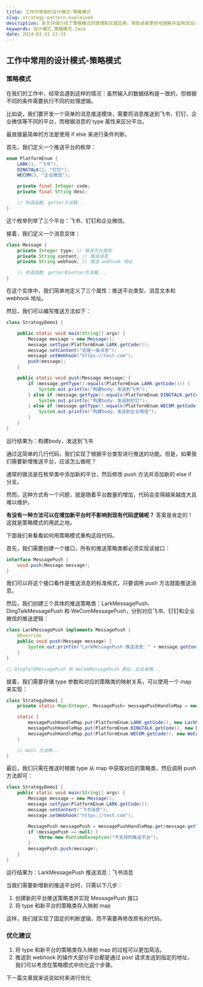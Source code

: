 ```yaml
---
title: 工作中常用的设计模式-策略模式
slug: strategy-pattern-explained
description: 本文详细介绍了策略模式的原理和实践应用，帮助读者更好地理解并运用该设计模式。
keywords: 设计模式,策略模式,Java
date: 2024-03-31 22:33
---
```


## 工作中常用的设计模式-策略模式

### 策略模式

在我们的工作中，经常会遇到这样的情况：虽然输入的数据结构是一致的，但根据不同的条件需要执行不同的处理逻辑。

比如说，我们要开发一个简单的消息推送模块，需要将消息推送到飞书、钉钉、企业微信等不同的平台，而根据消息的 type 属性来区分平台。

最直接最简单的方法是使用 if else 来进行条件判断。

首先，我们定义一个推送平台的枚举：

```java
enum PlatformEnum {
    LARK(1, "飞书"),
    DINGTALK(2, "钉钉"),
    WECOM(3, "企业微信");

    private final Integer code;
    private final String desc;

    // 构造函数、getter方法略...
}
```

这个枚举列举了三个平台：飞书、钉钉和企业微信。

接着，我们定义一个消息实体：

```java
class Message {
    private Integer type; // 推送平台类型
    private String content; // 推送消息
    private String webhook; // 推送 webhook 地址

    // 构造函数、getter和setter方法略...
}
```

在这个实体中，我们简单地定义了三个属性：推送平台类型、消息文本和 webhook 地址。

然后，我们可以编写推送方法如下：

```java
class StrategyDemo1 {

    public static void main(String[] args) {
        Message message = new Message();
        message.setType(PlatformEnum.LARK.getCode());
        message.setContent("这是一条消息");
        message.setWebhook("https://test.com");
        push(message);
    }

    public static void push(Message message) {
        if (message.getType().equals(PlatformEnum.LARK.getCode())) {
            System.out.println("构建body，发送到飞书");
        } else if (message.getType().equals(PlatformEnum.DINGTALK.getCode())) {
            System.out.println("构建body，发送到钉钉");
        } else if (message.getType().equals(PlatformEnum.WECOM.getCode())) {
            System.out.println("构建body，发送到企业微信");
        }
    }
}
```

运行结果为：构建body，发送到飞书

通过这简单的几行代码，我们实现了根据平台类型进行推送的功能。但是，如果我们需要新增推送平台，应该怎么做呢？

通常的做法是在枚举类中添加新的平台，然后修改 push 方法并添加新的 else if 分支。

然而，这种方式有一个问题，就是随着平台数量的增加，代码会变得越来越庞大且难以维护。

**有没有一种方法可以在增加新平台时不影响到现有代码逻辑呢？** 答案是肯定的！这就是策略模式的用武之地。

下面我们来看看如何用策略模式重构这段代码。

首先，我们需要创建一个接口，所有的推送策略类都必须实现该接口：

```java
interface MessagePush {
    void push(Message message);
}
```

我们可以将这个接口看作是推送消息的标准格式，只要调用 push 方法就能推送消息。

然后，我们创建三个具体的推送策略类：LarkMessagePush、DingTalkMessagePush 和 WeComMessagePush，分别对应飞书、钉钉和企业微信的推送逻辑：

```java
class LarkMessagePush implements MessagePush {
    @Override
    public void push(Message message) {
        System.out.println("LarkMessagePush 推送消息：" + message.getContent());
    }
}

// DingTalkMessagePush 和 WeComMessagePush 类似，此处省略...
```

接着，我们需要存储 type 参数和对应的策略类的映射关系，可以使用一个 map 来实现：

```java
class StrategyDemo1 {
    private static Map<Integer, MessagePush> messagePushHandleMap = new HashMap<>();

    static {
        messagePushHandleMap.put(PlatformEnum.LARK.getCode(), new LarkMessagePush());
        messagePushHandleMap.put(PlatformEnum.DINGTALK.getCode(), new DingTalkMessagePush());
        messagePushHandleMap.put(PlatformEnum.WECOM.getCode(), new WeComMessagePush());
    }

    // main 方法略...
}
```

最后，我们只需在推送时根据 type 从 map 中获取对应的策略类，然后调用 push 方法即可：

```java
class StrategyDemo1 {
    public static void main(String[] args) {
        Message message = new Message();
        message.setType(PlatformEnum.LARK.getCode());
        message.setContent("飞书消息");
        message.setWebhook("https://test.com");

        MessagePush messagePush = messagePushHandleMap.get(message.getType());
        if (messagePush == null) {
            throw new RuntimeException("不支持的推送平台");
        }
        messagePush.push(message);
    }
}
```

运行结果为：LarkMessagePush 推送消息：飞书消息

当我们需要新增新的推送平台时，只需以下几步：

1. 创建新的平台推送策略类并实现 MessagePush 接口
2. 将 type 和新平台的策略类存入映射 map

这样，我们就实现了固定的判断逻辑，而不需要再修改原有的代码。

### 优化建议

1. 将 type 和新平台的策略类存入映射 map 的过程可以更加简洁。
2. 推送到 webhook 的操作大部分平台都是通过 post 请求发送到指定的地址，我们可以考虑在策略模式中优化这个步骤。

下一篇文章就来说说如何来进行优化
